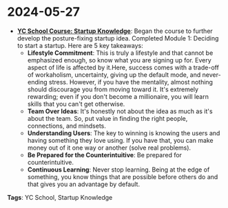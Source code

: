 # 2024-05-27

- **[YC School Course: Startup Knowledge](https://www.ycombinator.com/)**: Began the course to further develop the posture-fixing startup idea. Completed Module 1: Deciding to start a startup. Here are 5 key takeaways:
    - **Lifestyle Commitment**: This is truly a lifestyle and that cannot be emphasized enough, so know what you are signing up for. Every aspect of life is affected by it.Here, success comes with a trade-off of workaholism, uncertainty, giving up the default mode, and never-ending stress. However, if you have the mentality, almost nothing should discourage you from moving toward it. It's extremely rewarding; even if you don't become a millionaire, you will learn skills that you can't get otherwise.
    - **Team Over Ideas**: It's honestly not about the idea as much as it's about the team. So, put value in finding the right people, connections, and mindsets.
    - **Understanding Users**: The key to winning is knowing the users and having something they love using. If you have that, you can make money out of it one way or another (solve real problems).
    - **Be Prepared for the Counterintuitive**: Be prepared for counterintuitive.
    - **Continuous Learning**: Never stop learning. Being at the edge of something, you know things that are possible before others do and that gives you an advantage by default. 

**Tags**: YC School, Startup Knowledge
